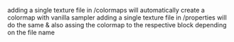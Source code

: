 adding a single texture file in /colormaps will automatically create a colormap with vanilla sampler
adding a single texture file in /properties will do the same & also assing the colormap to the respective block depending on the file name